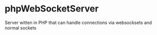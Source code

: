 # phpWebSocketServer
Server witten in PHP that can handle connections via websocksets and normal sockets 
